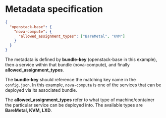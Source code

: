 # Metadata specification

```json
{
  "openstack-base": {
    "nova-compute": {
      "allowed_assignment_types": ["BareMetal", "KVM"]
    }
  }
}
```

The metadata is defined by **bundle-key** (openstack-base in this example), then
a service within that bundle (nova-compute), and finally
**allowed_assignment_types**.

The **bundle-key** should reference the matching key name in the `config.json`.
In this example, `nova-compute` is one of the services that can be deployed via
its associated bundle.

The **allowed_assignment_types** refer to what type of machine/container the
particular service can be deployed into. The available types are **BareMetal,
KVM, LXD**.
